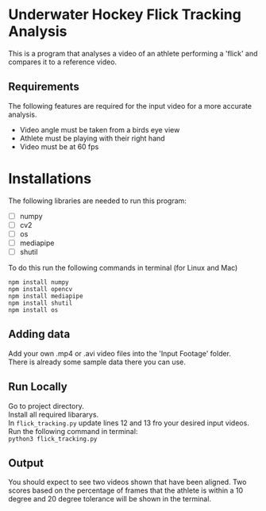 # Underwater Hockey Flick Tracking Analysis

This is a program that analyses a video of an athlete performing a 'flick' and compares it to a reference video. 

## Requirements
The following features are required for the input video for a more accurate analysis. 
* Video angle must be taken from a birds eye view
* Athlete must be playing with their right hand 
* Video must be at 60 fps

# Installations 
The following libraries are needed to run this program: 
- [ ] numpy
- [ ] cv2
- [ ] os
- [ ] mediapipe
- [ ] shutil

To do this run the following commands in terminal (for Linux and Mac)
```
npm install numpy
npm install opencv
npm install mediapipe
npm install shutil
npm install os
```
## Adding data
Add your own .mp4 or .avi video files into the 'Input Footage' folder. <br>
There is already some sample data there you can use. 

## Run Locally
Go to project directory.<br>
Install all required libararys.<br>
In `flick_tracking.py` update lines 12 and 13 fro your desired input videos. <br>
Run the following command in terminal:<br>
`python3 flick_tracking.py`<br>

## Output 
You should expect to see two videos shown that have been aligned. Two scores based on the percentage of frames that the athlete is within a 10 degree and 20 degree tolerance will be shown in the terminal. 